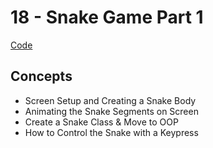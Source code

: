 # 18 - Snake Game Part 1
[Code](https://github.com/MunMunL/Python/blob/main/day20/main.py)

## Concepts
* Screen Setup and Creating a Snake Body
* Animating the Snake Segments on Screen
* Create a Snake Class & Move to OOP
* How to Control the Snake with a Keypress

